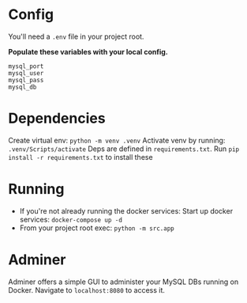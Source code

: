 # Config

You'll need a `.env` file in your project root.

**Populate these variables with your local config.**

```
mysql_port
mysql_user
mysql_pass
mysql_db
```

# Dependencies

Create virtual env: `python -m venv .venv`
Activate venv by running: `.venv/Scripts/activate`
Deps are defined in `requirements.txt`. Run `pip install -r requirements.txt` to install these

# Running

- If you're not already running the docker services: Start up docker services: `docker-compose up -d`
- From your project root exec: `python -m src.app`

# Adminer

Adminer offers a simple GUI to administer your MySQL DBs running on Docker. Navigate to `localhost:8080` to access it.
